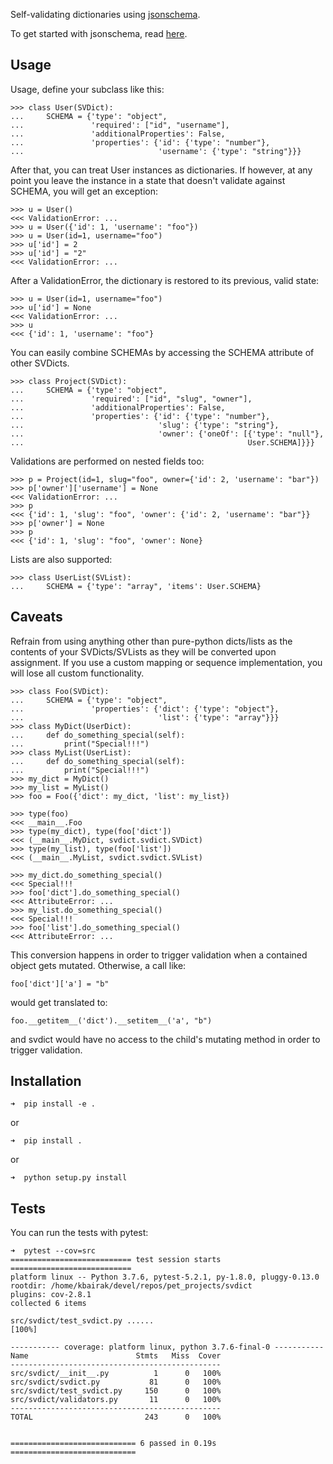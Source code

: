 Self-validating dictionaries using [jsonschema](https://json-schema.org/).

To get started with jsonschema, read [here](https://json-schema.org/understanding-json-schema/).

## Usage

Usage, define your subclass like this:

    >>> class User(SVDict):
    ...     SCHEMA = {'type': "object",
    ...               'required': ["id", "username"],
    ...               'additionalProperties': False,
    ...               'properties': {'id': {'type': "number"},
    ...                              'username': {'type': "string"}}}

After that, you can treat User instances as dictionaries. If however, at any
point you leave the instance in a state that doesn't validate against SCHEMA,
you will get an exception:

    >>> u = User()
    <<< ValidationError: ...
    >>> u = User({'id': 1, 'username': "foo"})
    >>> u = User(id=1, username="foo")
    >>> u['id'] = 2
    >>> u['id'] = "2"
    <<< ValidationError: ...

After a ValidationError, the dictionary is restored to its previous, valid
state:

    >>> u = User(id=1, username="foo")
    >>> u['id'] = None
    <<< ValidationError: ...
    >>> u
    <<< {'id': 1, 'username': "foo"}

You can easily combine SCHEMAs by accessing the SCHEMA attribute of other
SVDicts.

    >>> class Project(SVDict):
    ...     SCHEMA = {'type': "object",
    ...               'required': ["id", "slug", "owner"],
    ...               'additionalProperties': False,
    ...               'properties': {'id': {'type': "number"},
    ...                              'slug': {'type': "string"},
    ...                              'owner': {'oneOf': [{'type': "null"},
    ...                                                  User.SCHEMA]}}}

Validations are performed on nested fields too:

    >>> p = Project(id=1, slug="foo", owner={'id': 2, 'username': "bar"})
    >>> p['owner']['username'] = None
    <<< ValidationError: ...
    >>> p
    <<< {'id': 1, 'slug': "foo", 'owner': {'id': 2, 'username': "bar"}}
    >>> p['owner'] = None
    >>> p
    <<< {'id': 1, 'slug': "foo", 'owner': None}

Lists are also supported:

    >>> class UserList(SVList):
    ...     SCHEMA = {'type': "array", 'items': User.SCHEMA}


## Caveats

Refrain from using anything other than pure-python dicts/lists as the contents
of your SVDicts/SVLists as they will be converted upon assignment. If you use
a custom mapping or sequence implementation, you will lose all custom
functionality.

    >>> class Foo(SVDict):
    ...     SCHEMA = {'type': "object",
    ...               'properties': {'dict': {'type': "object"},
    ...                              'list': {'type': "array"}}}
    >>> class MyDict(UserDict):
    ...     def do_something_special(self):
    ...         print("Special!!!")
    >>> class MyList(UserList):
    ...     def do_something_special(self):
    ...         print("Special!!!")
    >>> my_dict = MyDict()
    >>> my_list = MyList()
    >>> foo = Foo({'dict': my_dict, 'list': my_list})

    >>> type(foo)
    <<< __main__.Foo
    >>> type(my_dict), type(foo['dict'])
    <<< (__main__.MyDict, svdict.svdict.SVDict)
    >>> type(my_list), type(foo['list'])
    <<< (__main__.MyList, svdict.svdict.SVList)

    >>> my_dict.do_something_special()
    <<< Special!!!
    >>> foo['dict'].do_something_special()
    <<< AttributeError: ...
    >>> my_list.do_something_special()
    <<< Special!!!
    >>> foo['list'].do_something_special()
    <<< AttributeError: ...

This conversion happens in order to trigger validation when a contained object
gets mutated. Otherwise, a call like:

    foo['dict']['a'] = "b"

would get translated to:

    foo.__getitem__('dict').__setitem__('a', "b")

and svdict would have no access to the child's mutating method in order to
trigger validation.


## Installation

    ➜  pip install -e .

or

    ➜  pip install .

or

    ➜  python setup.py install


## Tests

You can run the tests with pytest:

    ➜  pytest --cov=src
    =========================== test session starts ===========================
    platform linux -- Python 3.7.6, pytest-5.2.1, py-1.8.0, pluggy-0.13.0
    rootdir: /home/kbairak/devel/repos/pet_projects/svdict
    plugins: cov-2.8.1
    collected 6 items

    src/svdict/test_svdict.py ......                                     [100%]

    ----------- coverage: platform linux, python 3.7.6-final-0 -----------
    Name                        Stmts   Miss  Cover
    -----------------------------------------------
    src/svdict/__init__.py          1      0   100%
    src/svdict/svdict.py           81      0   100%
    src/svdict/test_svdict.py     150      0   100%
    src/svdict/validators.py       11      0   100%
    -----------------------------------------------
    TOTAL                         243      0   100%


    ============================ 6 passed in 0.19s ============================
